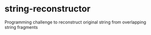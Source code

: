# string-reconstructor
Programming challenge to reconstruct original string from overlapping string fragments
